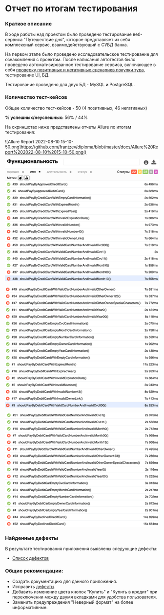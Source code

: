 # Отчет по итогам тестирования

### Краткое описание

В ходе работы над проектом было проведено тестирование веб-сервиса "Путешествие дня", которое представляет из себя комплексный сервис, взаимодействующий с СУБД банка.

На первом этапе было проведено исследовательское тестирование для ознакомления с проектом. После написания автотестов было проведено автоматизированное тестирование сервиса, включающее в себя [проверку позитивных и негативных сценариев покупки тура](https://github.com/BudnikovaNastiya/QA-Diploma/blob/master/docs/plan.md), тестирование UI, БД.


Тестирование проведено для двух БД - MySQL и PostgreSQL.

### Количество тест-кейсов

Общее количество тест-кейсов - 50 (4 позитивных, 46 негативных)

**% успешных/неуспешных:** 56% / 44%

  На скриншотах ниже представлены отчеты Allure по итогам тестирования:

![Allure Report 2022-08-10 15-10-50.png]https://github.com/frantzev/diploma/blob/master/docs/Allure%20Report%202022-08-10%2015-10-50.png()

![Allure Report 2022-08-10 15-11-34.png](https://github.com/frantzev/diploma/blob/master/docs/Allure%20Report%202022-08-10%2015-11-34.png)

![Allure Report 2022-08-10 15-12-29.png](https://github.com/frantzev/diploma/blob/master/docs/Allure%20Report%202022-08-10%2015-12-29.png)

![Allure Report 2022-08-10 15-13-04.png](https://github.com/frantzev/diploma/blob/master/docs/Allure%20Report%202022-08-10%2015-13-04.png)

### Найденные дефекты

В результате тестирования приложения выявлены следующие дефекты:
* [Список дефектов](https://github.com/frantzev/diploma/issues)

### Общие рекомендации:

* Создать документацию для данного приложения.
* Исправить [дефекты](https://github.com/frantzev/diploma/issues).
* Добавить изменение цвета кнопок "Купить" и "Купить в кредит" при переключении между двумя вкладками для удобства пользователя.
* Заменить предупреждения "Неверный формат" на более информативные.

